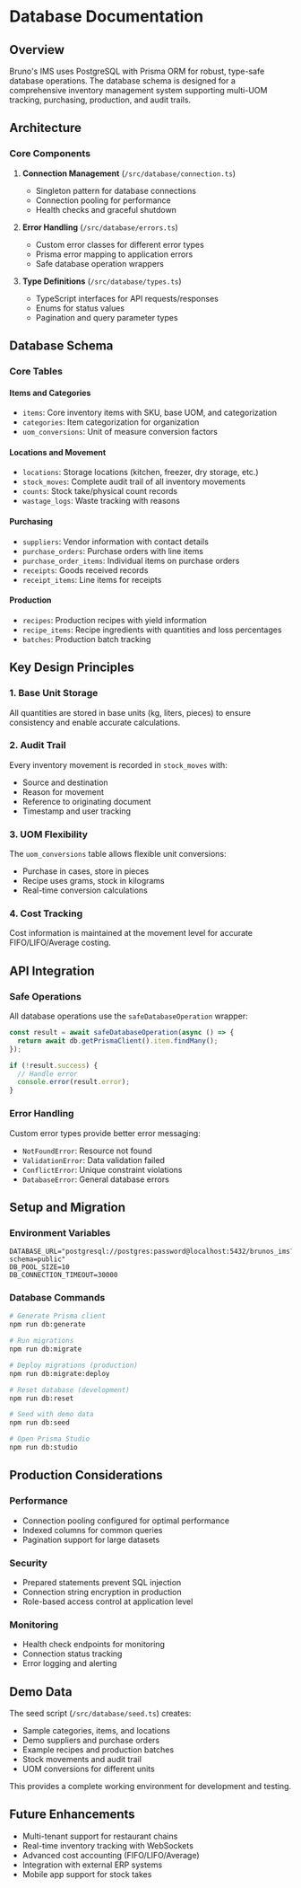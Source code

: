 # Database Documentation

## Overview

Bruno's IMS uses PostgreSQL with Prisma ORM for robust, type-safe database operations. The database schema is designed for a comprehensive inventory management system supporting multi-UOM tracking, purchasing, production, and audit trails.

## Architecture

### Core Components

1. **Connection Management** (`/src/database/connection.ts`)
   - Singleton pattern for database connections
   - Connection pooling for performance
   - Health checks and graceful shutdown

2. **Error Handling** (`/src/database/errors.ts`)
   - Custom error classes for different error types
   - Prisma error mapping to application errors
   - Safe database operation wrappers

3. **Type Definitions** (`/src/database/types.ts`)
   - TypeScript interfaces for API requests/responses
   - Enums for status values
   - Pagination and query parameter types

## Database Schema

### Core Tables

#### Items and Categories
- `items`: Core inventory items with SKU, base UOM, and categorization
- `categories`: Item categorization for organization
- `uom_conversions`: Unit of measure conversion factors

#### Locations and Movement
- `locations`: Storage locations (kitchen, freezer, dry storage, etc.)
- `stock_moves`: Complete audit trail of all inventory movements
- `counts`: Stock take/physical count records
- `wastage_logs`: Waste tracking with reasons

#### Purchasing
- `suppliers`: Vendor information with contact details
- `purchase_orders`: Purchase orders with line items
- `purchase_order_items`: Individual items on purchase orders
- `receipts`: Goods received records
- `receipt_items`: Line items for receipts

#### Production
- `recipes`: Production recipes with yield information
- `recipe_items`: Recipe ingredients with quantities and loss percentages
- `batches`: Production batch tracking

## Key Design Principles

### 1. Base Unit Storage
All quantities are stored in base units (kg, liters, pieces) to ensure consistency and enable accurate calculations.

### 2. Audit Trail
Every inventory movement is recorded in `stock_moves` with:
- Source and destination
- Reason for movement
- Reference to originating document
- Timestamp and user tracking

### 3. UOM Flexibility
The `uom_conversions` table allows flexible unit conversions:
- Purchase in cases, store in pieces
- Recipe uses grams, stock in kilograms
- Real-time conversion calculations

### 4. Cost Tracking
Cost information is maintained at the movement level for accurate FIFO/LIFO/Average costing.

## API Integration

### Safe Operations
All database operations use the `safeDatabaseOperation` wrapper:

```typescript
const result = await safeDatabaseOperation(async () => {
  return await db.getPrismaClient().item.findMany();
});

if (!result.success) {
  // Handle error
  console.error(result.error);
}
```

### Error Handling
Custom error types provide better error messaging:
- `NotFoundError`: Resource not found
- `ValidationError`: Data validation failed
- `ConflictError`: Unique constraint violations
- `DatabaseError`: General database errors

## Setup and Migration

### Environment Variables
```env
DATABASE_URL="postgresql://postgres:password@localhost:5432/brunos_ims?schema=public"
DB_POOL_SIZE=10
DB_CONNECTION_TIMEOUT=30000
```

### Database Commands
```bash
# Generate Prisma client
npm run db:generate

# Run migrations
npm run db:migrate

# Deploy migrations (production)
npm run db:migrate:deploy

# Reset database (development)
npm run db:reset

# Seed with demo data
npm run db:seed

# Open Prisma Studio
npm run db:studio
```

## Production Considerations

### Performance
- Connection pooling configured for optimal performance
- Indexed columns for common queries
- Pagination support for large datasets

### Security
- Prepared statements prevent SQL injection
- Connection string encryption in production
- Role-based access control at application level

### Monitoring
- Health check endpoints for monitoring
- Connection status tracking
- Error logging and alerting

## Demo Data

The seed script (`/src/database/seed.ts`) creates:
- Sample categories, items, and locations
- Demo suppliers and purchase orders
- Example recipes and production batches
- Stock movements and audit trail
- UOM conversions for different units

This provides a complete working environment for development and testing.

## Future Enhancements

- Multi-tenant support for restaurant chains
- Real-time inventory tracking with WebSockets
- Advanced cost accounting (FIFO/LIFO/Average)
- Integration with external ERP systems
- Mobile app support for stock takes